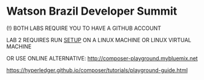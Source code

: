 # Watson Brazil Developer Summit 


(!) BOTH LABS REQUIRE YOU TO HAVE A GITHUB ACCOUNT


LAB 2 REQUIRES RUN [SETUP](https://github.com/plucena/watson/tree/master/SETUP) ON A LINUX MACHINE OR LINUX VIRTUAL MACHINE


OR USE ONLINE ALTERNATIVE: http://composer-playground.mybluemix.net

https://hyperledger.github.io/composer/tutorials/playground-guide.html



